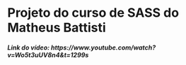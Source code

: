 # Projeto do curso de SASS do Matheus Battisti
<h5>Link do vídeo: https://www.youtube.com/watch?v=Wo5t3uUV8n4&t=1299s </h5>
